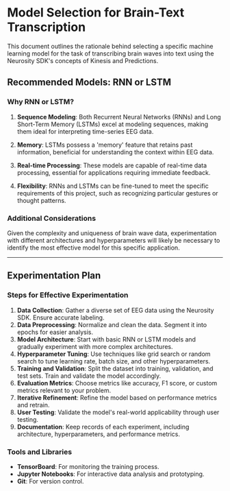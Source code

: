 # Model Selection for Brain-Text Transcription

This document outlines the rationale behind selecting a specific machine learning model for the task of transcribing brain waves into text using the Neurosity SDK's concepts of Kinesis and Predictions.

## Recommended Models: RNN or LSTM

### Why RNN or LSTM?

1. **Sequence Modeling**: Both Recurrent Neural Networks (RNNs) and Long Short-Term Memory (LSTMs) excel at modeling sequences, making them ideal for interpreting time-series EEG data.

2. **Memory**: LSTMs possess a 'memory' feature that retains past information, beneficial for understanding the context within EEG data.

3. **Real-time Processing**: These models are capable of real-time data processing, essential for applications requiring immediate feedback.

4. **Flexibility**: RNNs and LSTMs can be fine-tuned to meet the specific requirements of this project, such as recognizing particular gestures or thought patterns.

### Additional Considerations

Given the complexity and uniqueness of brain wave data, experimentation with different architectures and hyperparameters will likely be necessary to identify the most effective model for this specific application.

---

## Experimentation Plan

### Steps for Effective Experimentation

1. **Data Collection**: Gather a diverse set of EEG data using the Neurosity SDK. Ensure accurate labeling.
2. **Data Preprocessing**: Normalize and clean the data. Segment it into epochs for easier analysis.
3. **Model Architecture**: Start with basic RNN or LSTM models and gradually experiment with more complex architectures.
4. **Hyperparameter Tuning**: Use techniques like grid search or random search to tune learning rate, batch size, and other hyperparameters.
5. **Training and Validation**: Split the dataset into training, validation, and test sets. Train and validate the model accordingly.
6. **Evaluation Metrics**: Choose metrics like accuracy, F1 score, or custom metrics relevant to your problem.
7. **Iterative Refinement**: Refine the model based on performance metrics and retrain.
8. **User Testing**: Validate the model's real-world applicability through user testing.
9. **Documentation**: Keep records of each experiment, including architecture, hyperparameters, and performance metrics.

### Tools and Libraries

- **TensorBoard**: For monitoring the training process.
- **Jupyter Notebooks**: For interactive data analysis and prototyping.
- **Git**: For version control.
